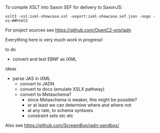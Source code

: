 
To compile XSLT into Saxon SEF for delivery to SaxonJS:


```
xslt3 -xsl:ixml-showcase.xsl -export:ixml-showcase.sef.json -nogo -ns:##html5
```

For project sources see https://github.com/OpenC2-org/jadn

Everything here is very much work in progress!

to do
- convert and test EBNF as iXML

ideas

- parse JAS in iXML
  - convert to JADN
  - convert to docs (emulate XSLX pathway)
  - convert to Metaschema?
    - since Metaschema is weaker, this might be possible?
    - or at least we can determine where and where not
    - at any rate, to schema syntaxes
    - constraint sets etc etc
  
Also see https://github.com/ScreamBun/jadn-sandbox/

